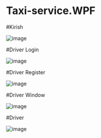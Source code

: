 # Taxi-service.WPF

#Kirish

![image](https://github.com/SamandarYigitaliyev/Taxi-service.WPF/assets/121451433/6e91db40-ce3a-489b-9089-51c861f3a0b3)

#Driver Login

![image](https://github.com/SamandarYigitaliyev/Taxi-service.WPF/assets/121451433/8125ef31-236a-4612-bbf7-65af9fe9e0ff)

#Driver Register

![image](https://github.com/SamandarYigitaliyev/Taxi-service.WPF/assets/121451433/dfe83bfb-f480-4b13-8486-429cae760de2)

#Driver Window

![image](https://github.com/SamandarYigitaliyev/Taxi-service.WPF/assets/121451433/b05da6d8-2892-42de-9f79-073ea77a6349)

#Driver 

![image](https://github.com/SamandarYigitaliyev/Taxi-service.WPF/assets/121451433/3d0b5ca9-561d-4d9f-9ed5-8b5565ac5193)











